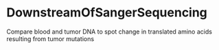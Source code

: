 # DownstreamOfSangerSequencing
Compare blood and tumor DNA to spot change in translated amino acids resulting from tumor mutations
